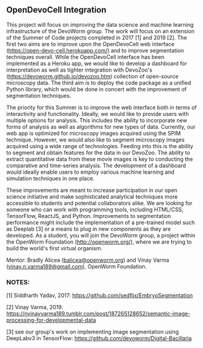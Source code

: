 ## OpenDevoCell Integration

This project will focus on improving the data science and machine learning infrastructure of the DevoWorm group. The work will focus on an extension of the Summer of Code projects completed in 2017 [1] and 2019 [2]. The first two aims are to improve upon the OpenDevoCell web interface (https://open-devo-cell.herokuapp.com/) and to improve segmentation techniques overall. While the OpenDevoCell interface has been implemented as a Heroku app, we would like to develop a dashboard for interpretation as well as tighter integration with DevoZoo's (https://devoworm.github.io/devozoo.htm) collection of open-source microscopy data. The third aim is to deploy the code package as a unified Python library, which would be done in concert with the improvement of segmentation techniques. 

The priority for this Summer is to improve the web interface both in terms of interactivity and functionality. Ideally, we would like to provide users with multiple options for analysis. This includes the ability to incorporate new forms of analysis as well as algorithms for new types of data. Currently, our web app is optimized for microscopy images acquired using the SPIM technique. However, we would also like to segment microscopy images acquired using a wide range of technologies. Feeding into this is the ability to segment and obtain features for the data in our DevoZoo. The ability to extract quantitative data from these movie images is key to conducting the comparative and time-series analysis. The development of a dashboard would ideally enable users to employ various machine learning and simulation techniques in one place.

These improvements are meant to increase participation in our open science initiative and make sophisticated analytical techniques more accessible to students and potential collaborators alike. We are looking for someone who can work with programming tools, including HTML/CSS, TensorFlow, ReactJS, and Python. Improvements to segmentation performance might include the implementation of a pre-trained model such as Deeplab [3] or a means to plug in new components as they are developed. As a student, you will join the DevoWorm group, a project within the OpenWorm Foundation (http://openworm.org/), where we are trying to build the world's first virtual organism. 

Mentor: Bradly Alicea (balicea@openworm.org) and Vinay Varma (vinay.n.varma189@gmail.com), OpenWorm Foundation.

### NOTES:
[1] Siddharth Yadav, 2017:
https://github.com/sedflix/EmbryoSegmentation

[2] Vinay Varma, 2019: https://nvinayvarma189.tumblr.com/post/187265128652/semantic-image-processing-for-developmental-data

[3] see our group's work on implementing image segmentation using DeepLabv3 in TensorFlow:
https://github.com/devoworm/Digital-Bacillaria
